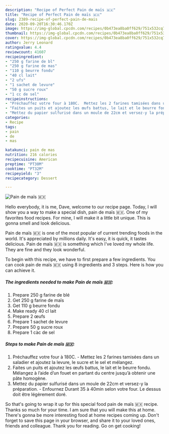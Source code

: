 ```yaml
---
description: "Recipe of Perfect Pain de maïs 🇲🇽"
title: "Recipe of Perfect Pain de maïs 🇲🇽"
slug: 2389-recipe-of-perfect-pain-de-mais
date: 2020-09-20T16:30:46.170Z
image: https://img-global.cpcdn.com/recipes/0b473ea8ba0ff629/751x532cq70/pain-de-mais-🇲🇽-photo-principale-de-la-recette.jpg
thumbnail: https://img-global.cpcdn.com/recipes/0b473ea8ba0ff629/751x532cq70/pain-de-mais-🇲🇽-photo-principale-de-la-recette.jpg
cover: https://img-global.cpcdn.com/recipes/0b473ea8ba0ff629/751x532cq70/pain-de-mais-🇲🇽-photo-principale-de-la-recette.jpg
author: Jerry Leonard
ratingvalue: 4.4
reviewcount: 41607
recipeingredient:
- "250 g farine de bl"
- "250 g farine de mas"
- "110 g beurre fondu"
- "40 cl lait"
- "2 ufs"
- "1 sachet de levure"
- "50 g sucre roux"
- "1 cc de sel"
recipeinstructions:
- "Préchauffez votre four à 180C.  Mettez les 2 farines tamisées dans un saladier et ajoutez la levure, le sucre et le sel et mélangez."
- "Faites un puits et ajoutez les œufs battus, le lait et le beurre fondu. Mélangez à l’aide d’un fouet en partant du centre jusqu’à obtenir une pâte homogène."
- "Mettez du papier sulfurisé dans un moule de 22cm et versez-y la préparation.  Enfournez Durant 35 à 40min selon votre four. Le dessus doit être légèrement doré."
categories:
- Recipe
tags:
- pain
- de
- mas

katakunci: pain de mas 
nutrition: 216 calories
recipecuisine: American
preptime: "PT30M"
cooktime: "PT32M"
recipeyield: "3"
recipecategory: Dessert

---
```



![Pain de maïs 🇲🇽](https://img-global.cpcdn.com/recipes/0b473ea8ba0ff629/751x532cq70/pain-de-mais-🇲🇽-photo-principale-de-la-recette.jpg)

Hello everybody, it is me, Dave, welcome to our recipe page. Today, I will show you a way to make a special dish, pain de maïs 🇲🇽. One of my favorites food recipes. For mine, I will make it a little bit unique. This is gonna smell and look delicious.



Pain de maïs 🇲🇽 is one of the most popular of current trending foods in the world. It's appreciated by millions daily. It's easy, it is quick, it tastes delicious. Pain de maïs 🇲🇽 is something which I've loved my whole life. They are fine and they look wonderful.


To begin with this recipe, we have to first prepare a few ingredients. You can cook pain de maïs 🇲🇽 using 8 ingredients and 3 steps. Here is how you can achieve it.

<!--inarticleads1-->

##### The ingredients needed to make Pain de maïs 🇲🇽:

1. Prepare 250 g farine de blé
1. Get 250 g farine de maïs
1. Get 110 g beurre fondu
1. Make ready 40 cl lait
1. Prepare 2 œufs
1. Prepare 1 sachet de levure
1. Prepare 50 g sucre roux
1. Prepare 1 càc de sel




<!--inarticleads2-->

##### Steps to make Pain de maïs 🇲🇽:

1. Préchauffez votre four à 180C.  - Mettez les 2 farines tamisées dans un saladier et ajoutez la levure, le sucre et le sel et mélangez.
1. Faites un puits et ajoutez les œufs battus, le lait et le beurre fondu. Mélangez à l’aide d’un fouet en partant du centre jusqu’à obtenir une pâte homogène.
1. Mettez du papier sulfurisé dans un moule de 22cm et versez-y la préparation.  - Enfournez Durant 35 à 40min selon votre four. Le dessus doit être légèrement doré.




So that's going to wrap it up for this special food pain de maïs 🇲🇽 recipe. Thanks so much for your time. I am sure that you will make this at home. There's gonna be more interesting food at home recipes coming up. Don't forget to save this page in your browser, and share it to your loved ones, friends and colleague. Thank you for reading. Go on get cooking!
